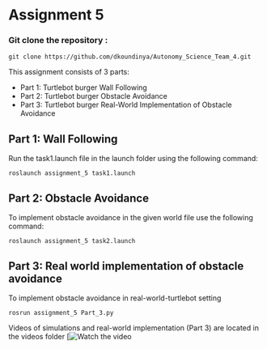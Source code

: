 # Assignment 5

### Git clone the repository :

`git clone https://github.com/dkoundinya/Autonomy_Science_Team_4.git `


This assignment consists of 3 parts:

  - Part 1: Turtlebot burger Wall Following
  - Part 2: Turtlebot burger Obstacle Avoidance
  - Part 3: Turtlebot burger Real-World Implementation of Obstacle Avoidance

## Part 1: Wall Following

Run the task1.launch file in the launch folder using the following command:

`roslaunch assignment_5 task1.launch`


## Part 2: Obstacle Avoidance

  To implement obstacle avoidance in the given world file use the following command:

`roslaunch assignment_5 task2.launch`


## Part 3: Real world implementation of obstacle avoidance
To implement obstacle avoidance in real-world-turtlebot setting

`rosrun assignment_5 Part_3.py`


Videos of simulations and real-world implementation (Part 3) are located in the videos folder
[![Watch the video](https://github.com/dkoundinya/Autonomy_Science_Team_4/tree/main/assignment_5/videos)
